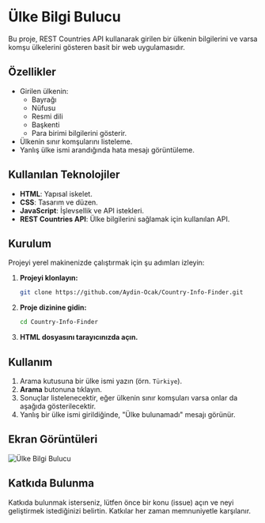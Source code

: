 # Ülke Bilgi Bulucu

Bu proje, REST Countries API kullanarak girilen bir ülkenin bilgilerini ve varsa komşu ülkelerini gösteren basit bir web uygulamasıdır.

## Özellikler

- Girilen ülkenin:
  - Bayrağı
  - Nüfusu
  - Resmi dili
  - Başkenti
  - Para birimi bilgilerini gösterir.
- Ülkenin sınır komşularını listeleme.
- Yanlış ülke ismi arandığında hata mesajı görüntüleme.

## Kullanılan Teknolojiler

- **HTML**: Yapısal iskelet.
- **CSS**: Tasarım ve düzen.
- **JavaScript**: İşlevsellik ve API istekleri.
- **REST Countries API**: Ülke bilgilerini sağlamak için kullanılan API.

## Kurulum

Projeyi yerel makinenizde çalıştırmak için şu adımları izleyin:

1. **Projeyi klonlayın:**
    ```bash
    git clone https://github.com/Aydin-Ocak/Country-Info-Finder.git
    ```

2. **Proje dizinine gidin:**
    ```bash
    cd Country-Info-Finder
    ```

3. **HTML dosyasını tarayıcınızda açın.**

## Kullanım

1. Arama kutusuna bir ülke ismi yazın (örn. `Türkiye`).
2. **Arama** butonuna tıklayın.
3. Sonuçlar listelenecektir, eğer ülkenin sınır komşuları varsa onlar da aşağıda gösterilecektir.
4. Yanlış bir ülke ismi girildiğinde, "Ülke bulunamadı" mesajı görünür.

## Ekran Görüntüleri

![Ülke Bilgi Bulucu](screenshots/screenshot1.png)

## Katkıda Bulunma

Katkıda bulunmak isterseniz, lütfen önce bir konu (issue) açın ve neyi geliştirmek istediğinizi belirtin. Katkılar her zaman memnuniyetle karşılanır.
